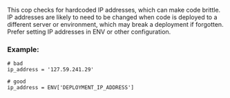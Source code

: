 This cop checks for hardcoded IP addresses, which can make code
brittle. IP addresses are likely to need to be changed when code
is deployed to a different server or environment, which may break
a deployment if forgotten. Prefer setting IP addresses in ENV or
other configuration.

### Example:

    # bad
    ip_address = '127.59.241.29'

    # good
    ip_address = ENV['DEPLOYMENT_IP_ADDRESS']